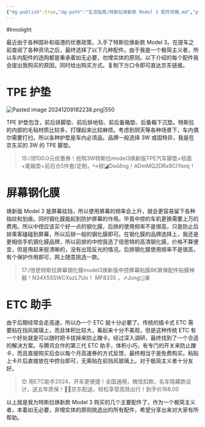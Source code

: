 ```yaml
---
{"dg-publish":true,"dg-path":"生活指南/特斯拉焕新款 Model 3 配件攻略.md","permalink":"/生活指南/特斯拉焕新款 Model 3 配件攻略/","created":"2024-12-09T17:17:48.000+08:00","updated":"2025-01-12T17:08:59.000+08:00"}
---
```


#Innolight

最近由于各种国补和临港的优惠政策，入手了特斯拉焕新款 Model 3。在提车之前查阅了各种资讯之后，最终选择了以下几种配件。由于我是一个极简主义者，所以车内配件的选购都是秉承着如无必要，勿增实体的原则。以下介绍的每个配件我会提出我购买的原因，同时给出购买方式。复制下方口令即可直达京东链接。

# TPE 护垫

![Pasted image 20241209182238.png|550](/img/user/0.Asset/resource/Pasted%20image%2020241209182238.png)

TPE 护垫包含，前后排脚垫、前后排地毯、前后备箱垫、后备箱下沉垫。特斯拉的内部的毛毡材质比较多，打理起来比较麻烦。考虑到阴天等各种场景下，车内偶尔需要打扫，所以各种护垫是车内必须品。品牌一般选择 3W 或固特异，我是在京东买的 3W 的 TPE 脚垫。

> 15:/领100.0元优惠券！抢购3W特斯拉model3焕新版TPE汽车脚垫+毯面+尾箱垫+前后仓5件套/定制，↪椋◪Doōδng！ADmMQ2DRx9CIYomj！

# 屏幕钢化膜

焕新版 Model 3 是屏幕挂挡，所以使用屏幕的频率会上升，就会更容易留下各种指纹和划痕。同时钢化膜能起到防护屏幕的作用。毕竟中控的车机更换需要上万的费用。所以中控应该买个好一点的钢化膜，后排的使用频率不是很高，只是防止后排乘客磕碰到屏幕，所以后排一般的钢化膜即可。在钢化膜的品牌选择上，我还是更相信手机钢化膜品牌，所以前排的中控我选了倍思特的高清钢化膜，价格不算便宜，但是用起来挺清晰的，没有出现反光的情况。后排钢化膜使用频率不是很高，有个保护作用即可，网上随意挑选一款。

> 17:/倍思特斯拉屏幕钢化膜model3焕新版中控屏幕贴膜8K屏保配件贴膜神器！N34X55SWCXszL7Uo！ MF8335 ，⇗Jιιng◲崬

# ETC 助手

由于后期经常会走高速，所以办一个 ETC 就十分必要了。传统的插卡式 ETC 需要贴在挡风玻璃上，而且体积比较大，看起来十分不美观，但是这种传统 ETC 有一个好处就是可以随时把卡拔掉来防止蹭卡。经过深入调研，最终找到了一个合适的解决方案。与腾讯合作的第三代 ETC 助手，体积小巧，有专门的开关来防止蹭卡，而且直接购买后会以每个月高速券的方式反馈，最终相当于是免费购买。粘贴上卡片后直接放在中控台即可，无需贴在前挡风玻璃上。对于极简主义者十分友好。

> 😍 用ETC助手2024，开车更便捷！全国通用，微信扣款，名车隐藏款设计，送五年质保！🚗✨京东配送，轻松享受高效出行！到手价168.00

以上就是我为特斯拉焕新款 Model 3 购买的几个主要配件了，作为一个极简主义者，本着如无必要，非增实体的原则挑选出的所有配件，希望分享出来对大家有所帮助。